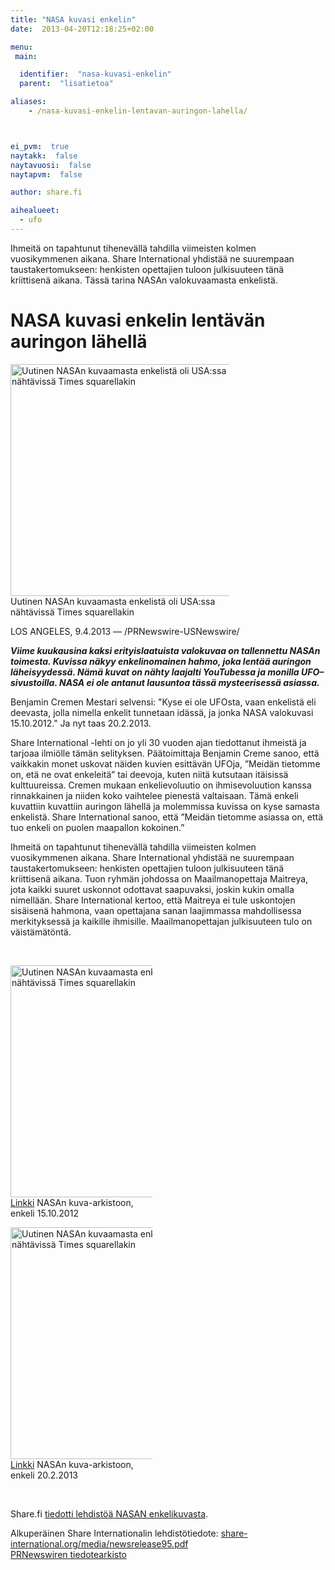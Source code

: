 ```yaml
---
title: "NASA kuvasi enkelin"
date:  2013-04-20T12:18:25+02:00

menu:
 main:

  identifier:  "nasa-kuvasi-enkelin"
  parent:  "lisatietoa"

aliases:
    - /nasa-kuvasi-enkelin-lentavan-auringon-lahella/



ei_pvm:  true
naytakk:  false
naytavuosi:  false
naytapvm:  false

author: share.fi

aihealueet:
  - ufo
---
```

<p class="alustus">Ihmeitä on tapahtunut tihenevällä tahdilla viimeisten kolmen vuosikymmenen aikana. Share International yhdistää ne suurempaan taustakertomukseen: henkisten opettajien tuloon julkisuuteen tänä kriittisenä aikana. Tässä tarina NASAn valokuvaamasta enkelistä.</p>



<h1>NASA kuvasi enkelin lentävän auringon lähellä</h1>
<p class="alignright" style="max-width:350px;"><img src="https://sharefi-cdn.sirv.com/sharefi/nasa-kuvasi-enkelin-web-times-squaren-kuva.jpg" width="371" alt="Uutinen NASAn kuvaamasta enkelistä oli USA:ssa nähtävissä Times squarellakin" /><br />Uutinen NASAn kuvaamasta enkelistä oli USA:ssa nähtävissä Times squarellakin</p>
<p>LOS ANGELES, 9.4.2013 — /PRNewswire-USNewswire/</p>
<p><strong><em>Viime kuukausina kaksi erityislaatuista valokuvaa on tallennettu NASAn toimesta. Kuvissa näkyy enkelinomainen hahmo, joka lentää auringon läheisyydessä. Nämä kuvat on nähty laajalti YouTubessa ja monilla UFO–sivustoilla. NASA ei ole antanut lausuntoa tässä mysteerisessä asiassa.</em></strong></p>
<p>Benjamin Cremen Mestari selvensi: "Kyse ei ole UFOsta, vaan enkelistä eli deevasta, jolla nimella enkelit tunnetaan idässä, ja jonka NASA valokuvasi 15.10.2012." Ja nyt taas 20.2.2013.</p>
<p>Share International -lehti on jo yli 30 vuoden ajan tiedottanut ihmeistä ja tarjoaa ilmiölle tämän selityksen. Päätoimittaja Benjamin Creme sanoo, että vaikkakin monet uskovat näiden kuvien esittävän UFOja, ”Meidän tietomme on, etä ne ovat enkeleitä” tai deevoja, kuten niitä kutsutaan itäisissä kulttuureissa. Cremen mukaan enkelievoluutio on ihmisevoluution kanssa rinnakkainen ja niiden koko vaihtelee pienestä valtaisaan. Tämä enkeli kuvattiin kuvattiin auringon lähellä ja molemmissa kuvissa on kyse samasta enkelistä. Share International sanoo, että ”Meidän tietomme asiassa on, että tuo enkeli on puolen maapallon kokoinen.”</p>
<p>Ihmeitä on tapahtunut tihenevällä tahdilla viimeisten kolmen vuosikymmenen aikana. Share International yhdistää ne suurempaan taustakertomukseen: henkisten opettajien tuloon julkisuuteen tänä kriittisenä aikana. Tuon ryhmän johdossa on Maailmanopettaja Maitreya, jota kaikki suuret uskonnot odottavat saapuvaksi, joskin kukin omalla nimellään. Share International kertoo, että Maitreya ei tule uskontojen sisäisenä hahmona, vaan opettajana sanan laajimmassa mahdollisessa merkityksessä ja kaikille ihmisille. Maailmanopettajan julkisuuteen tulo on väistämätöntä.</p>
<br clear="all" />
<p class="alignleft" style="max-width:45%;"><img src="https://sohowww.nascom.nasa.gov//data/REPROCESSING/Completed/2012/c2/20121015/20121015_0824_c2_1024.jpg" width="371" alt="Uutinen NASAn kuvaamasta enkelistä oli USA:ssa nähtävissä Times squarellakin" /><br /><a href="https://sohowww.nascom.nasa.gov//data/REPROCESSING/Completed/2012/c2/20121015/20121015_0824_c2_1024.jpg" rel="nofollow noopener" target="_blank">Linkki</a> NASAn kuva-arkistoon, enkeli 15.10.2012</p>
<p class="alignright" style="max-width:45%;"><img src="https://sohowww.nascom.nasa.gov//data/REPROCESSING/Completed/2013/c2/20130220/20130220_0748_c2_1024.jpg" width="371" alt="Uutinen NASAn kuvaamasta enkelistä oli USA:ssa nähtävissä Times squarellakin" /><br /><a href="https://sohowww.nascom.nasa.gov//data/REPROCESSING/Completed/2013/c2/20130220/20130220_0748_c2_1024.jpg" rel="nofollow noopener" target="_blank">Linkki</a> NASAn kuva-arkistoon, enkeli 20.2.2013</p>


<br clear="all" />
<p>Share.fi <a title="Lehdistötiedote: NASA kuvasi enkelin lentämässä kohti aurinkoa" href="/lehdistotiedote-nasa-kuvasi-enkelin-lentamassa-kohti-aurinkoa">tiedotti lehdistöä NASAN enkelikuvasta</a>.</p>
<p>Alkuperäinen Share Internationalin lehdistötiedote: <a title="share-international.org/media/newsrelease95.pdf" href="//www.share-international.org/media/newsrelease95.pdf" target="_blank" class="external" rel="nofollow">share-international.org/media/newsrelease95.pdf</a><br />
<a href="https://www.prnewswire.com/news-releases/angel-filmed-by-nasa-202092301.html" target="_blank" rel="nofollow noopener">PRNewswiren tiedotearkisto</a></p>